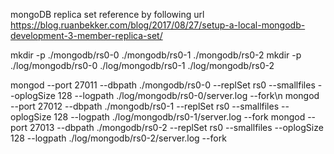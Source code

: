 mongoDB replica set reference by following url
https://blog.ruanbekker.com/blog/2017/08/27/setup-a-local-mongodb-development-3-member-replica-set/

mkdir -p ./mongodb/rs0-0 ./mongodb/rs0-1 ./mongodb/rs0-2
mkdir -p ./log/mongodb/rs0-0 ./log/mongodb/rs0-1 ./log/mongodb/rs0-2

mongod --port 27011 --dbpath ./mongodb/rs0-0 --replSet rs0 --smallfiles --oplogSize 128 --logpath ./log/mongodb/rs0-0/server.log --fork\n
mongod --port 27012 --dbpath ./mongodb/rs0-1 --replSet rs0 --smallfiles --oplogSize 128 --logpath ./log/mongodb/rs0-1/server.log --fork
mongod --port 27013 --dbpath ./mongodb/rs0-2 --replSet rs0 --smallfiles --oplogSize 128 --logpath ./log/mongodb/rs0-2/server.log --fork

